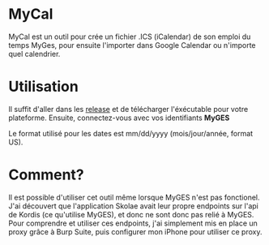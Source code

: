 # MyCal

MyCal est un outil pour crée un fichier .ICS (iCalendar) de son emploi du temps MyGes, pour ensuite l'importer dans Google Calendar ou n'importe quel calendrier.

# Utilisation

Il suffit d'aller dans les [release](https://github.com/obito/mycal/releases) et de télécharger l'éxécutable pour votre plateforme. Ensuite, connectez-vous avec vos identifiants **MyGES**

Le format utilisé pour les dates est mm/dd/yyyy (mois/jour/année, format US).

# Comment?

Il est possible d'utiliser cet outil même lorsque MyGES n'est pas fonctionel. J'ai découvert que l'application Skolae avait leur propre endpoints sur l'api de Kordis (ce qu'utilise MyGES), et donc ne sont donc pas relié à MyGES. Pour comprendre et utiliser ces endpoints, j'ai simplement mis en place un proxy grâce à Burp Suite, puis configurer mon iPhone pour utiliser ce proxy. 
